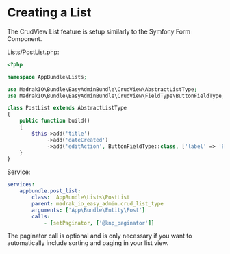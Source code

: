 Creating a List
===============

The CrudView List feature is setup similarly to the Symfony Form Component.

Lists/PostList.php:
```php
<?php

namespace AppBundle\Lists;

use MadrakIO\Bundle\EasyAdminBundle\CrudView\AbstractListType;
use MadrakIO\Bundle\EasyAdminBundle\CrudView\FieldType\ButtonFieldType;

class PostList extends AbstractListType
{
    public function build()
    {
        $this->add('title')
             ->add('dateCreated')
             ->add('editAction', ButtonFieldType::class, ['label' => 'Edit', 'route' => ['name' => 'app_bundle_post_edit']]);
    }
}
```

Service:
```yaml
services:
    appbundle.post_list:
        class:  AppBundle\Lists\PostList     
        parent: madrak_io_easy_admin.crud_list_type        
        arguments: ['App\Bundle\Entity\Post']
        calls:
            - [setPaginator, ['@knp_paginator']]
```

The paginator call is optional and is only necessary if you want to automatically include sorting and paging in your list view.